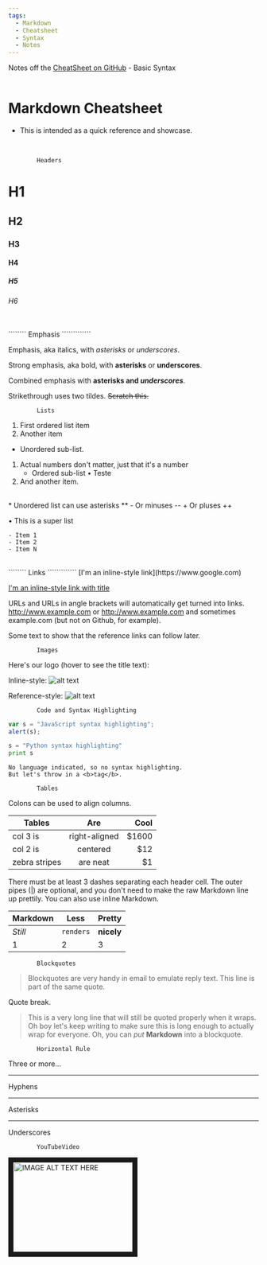 ```yaml
---
tags:
  - Markdown
  - Cheatsheet
  - Syntax
  - Notes
---
```

Notes off the  [CheatSheet on GitHub](https://github.com/adam-p/markdown-here/wiki/Markdown-Cheatsheet#headers) - Basic Syntax
<BR><BR>
# Markdown Cheatsheet
- This is intended as a quick reference and showcase. 
<BR>

```````````
        Headers
```````````       
             
# H1
## H2
### H3
#### H4
##### H5
###### H6
<BR>
````````
        Emphasis
`````````````

Emphasis, aka italics, with *asterisks* or _underscores_.

Strong emphasis, aka bold, with **asterisks** or __underscores__.

Combined emphasis with **asterisks and _underscores_**.

Strikethrough uses two tildes. ~~Scratch this.~~

````````
        Lists
`````````````
1. First ordered list item
2. Another item
- Unordered sub-list. 

1. Actual numbers don't matter, just that it's a number
    - Ordered sub-list
        • Teste
4. And another item.
<BR>
* Unordered list can use asterisks **
- Or minuses --
+ Or pluses ++

• This is a super list

    - Item 1
    - Item 2
    - Item N
<BR>
````````
        Links
`````````````
[I'm an inline-style link](https://www.google.com)

[I'm an inline-style link with title](https://www.google.com "Google's Homepage")


URLs and URLs in angle brackets will automatically get turned into links. 
http://www.example.com or <http://www.example.com> and sometimes 
example.com (but not on Github, for example).

Some text to show that the reference links can follow later.
<BR>
````````
        Images
`````````````
Here's our logo (hover to see the title text):

Inline-style: 
![alt text](https://github.com/adam-p/markdown-here/raw/master/src/common/images/icon48.png "Logo Title Text 1")

Reference-style: 
![alt text][logo]

[logo]: https://github.com/adam-p/markdown-here/raw/master/src/common/images/icon48.png "Logo Title Text 2"
````````
        Code and Syntax Highlighting
`````````````

```javascript
var s = "JavaScript syntax highlighting";
alert(s);
```
 
```python
s = "Python syntax highlighting"
print s
```
 
```
No language indicated, so no syntax highlighting. 
But let's throw in a <b>tag</b>.
```

````````
        Tables
`````````````

Colons can be used to align columns.

| Tables        | Are           | Cool  |
| ------------- |:-------------:| -----:|
| col 3 is      | right-aligned | $1600 |
| col 2 is      | centered      |   $12 |
| zebra stripes | are neat      |    $1 |

There must be at least 3 dashes separating each header cell.
The outer pipes (|) are optional, and you don't need to make the 
raw Markdown line up prettily. You can also use inline Markdown.

Markdown | Less | Pretty
--- | --- | ---
*Still* | `renders` | **nicely**
1 | 2 | 3

````````
        Blockquotes
`````````````
> Blockquotes are very handy in email to emulate reply text.
> This line is part of the same quote.

Quote break.

> This is a very long line that will still be quoted properly when it wraps. Oh boy let's keep writing to make sure this is long enough to actually wrap for everyone. Oh, you can *put* **Markdown** into a blockquote. 
````````
        Horizontal Rule
`````````````
Three or more...

---
Hyphens

***
Asterisks

___
Underscores

````````
        YouTubeVideo
`````````````

<a href="http://www.youtube.com/watch?feature=player_embedded&v=YOUTUBE_VIDEO_ID_HERE
" target="_blank"><img src="http://img.youtube.com/vi/YOUTUBE_VIDEO_ID_HERE/0.jpg" 
alt="IMAGE ALT TEXT HERE" width="240" height="180" border="10" /></a>




